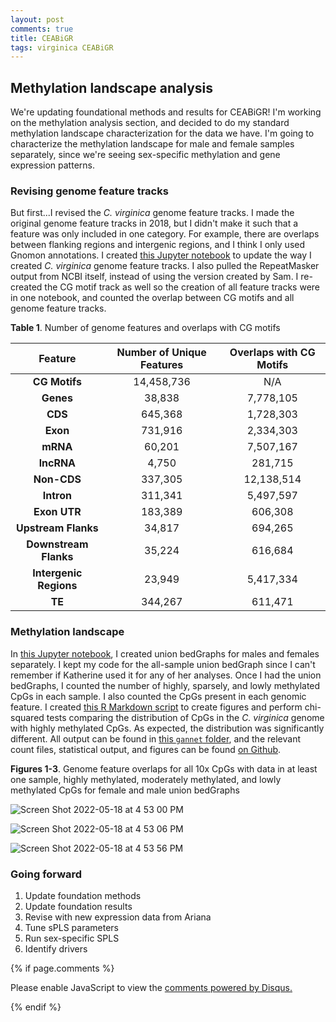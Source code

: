 ```yaml
---
layout: post
comments: true
title: CEABiGR
tags: virginica CEABiGR
---
```


## Methylation landscape analysis

We're updating foundational methods and results for CEABiGR! I'm working on the methylation analysis section, and decided to do my standard methylation landscape characterization for the data we have. I'm going to characterize the methylation landscape for male and female samples separately, since we're seeing sex-specific methylation and gene expression patterns.

### Revising genome feature tracks

But first...I revised the *C. virginica* genome feature tracks. I made the original genome feature tracks in 2018, but I didn't make it such that a feature was only included in one category. For example, there are overlaps between flanking regions and intergenic regions, and I think I only used Gnomon annotations. I created [this Jupyter notebook](https://github.com/sr320/ceabigr/blob/main/code/Generating-Genome-Feature-Tracks.ipynb) to update the way I created *C. virginica* genome feature tracks. I also pulled the RepeatMasker output from NCBI itself, instead of using the version created by Sam. I re-created the CG motif track as well so the creation of all feature tracks were in one notebook, and counted the overlap between CG motifs and all genome feature tracks.

**Table 1**. Number of genome features and overlaps with CG motifs

|       **Feature**      | **Number of Unique Features** | **Overlaps with CG Motifs** |
|:----------------------:|:-----------------------------:|:---------------------------:|
|      **CG Motifs**     |           14,458,736          |             N/A             |
|        **Genes**       |             38,838            |          7,778,105          |
|         **CDS**        |            645,368            |          1,728,303          |
|        **Exon**        |            731,916            |          2,334,303          |
|        **mRNA**        |             60,201            |          7,507,167          |
|       **lncRNA**       |             4,750             |           281,715           |
|       **Non-CDS**      |            337,305            |          12,138,514         |
|       **Intron**       |            311,341            |          5,497,597          |
|      **Exon UTR**      |            183,389            |           606,308           |
|   **Upstream Flanks**  |             34,817            |           694,265           |
|  **Downstream Flanks** |             35,224            |           616,684           |
| **Intergenic Regions** |             23,949            |          5,417,334          |
|         **TE**         |            344,267            |           611,471           |

### Methylation landscape

In [this Jupyter notebook](https://github.com/sr320/ceabigr/blob/main/code/General-Methylation-Landscape.ipynb), I created union bedGraphs for males and females separately. I kept my code for the all-sample union bedGraph since I can't remember if Katherine used it for any of her analyses. Once I had the union bedGraphs, I counted the number of highly, sparsely, and lowly methylated CpGs in each sample. I also counted the CpGs present in each genomic feature. I created [this R Markdown script](https://github.com/sr320/ceabigr/blob/main/code/General-Methylation-Landscape.Rmd) to create figures and perform chi-squared tests comparing the distribution of CpGs in the *C. virginica* genome with highly methylated CpGs. As expected, the distribution was significantly different. All output can be found in [this `gannet` folder](https://gannet.fish.washington.edu/seashell/ceabigr/output/methylation-landscape/), and the relevant count files, statistical output, and figures can be found [on Github](https://github.com/sr320/ceabigr/tree/main/output/methylation-landscape).

**Figures 1-3**. Genome feature overlaps for all 10x CpGs with data in at least one sample, highly methylated, moderately methylated, and lowly methylated CpGs for female and male union bedGraphs

![Screen Shot 2022-05-18 at 4 53 00 PM](https://user-images.githubusercontent.com/22335838/169154300-642953c1-0043-4e5e-9853-ae269f17d91c.png)

![Screen Shot 2022-05-18 at 4 53 06 PM](https://user-images.githubusercontent.com/22335838/169154303-a9878996-4b58-4f75-b4b7-52d0d21b98f7.png)

![Screen Shot 2022-05-18 at 4 53 56 PM](https://user-images.githubusercontent.com/22335838/169154305-dd75ff15-5701-43e2-a3b2-ff2ad3bf9a57.png)


### Going forward

1. Update foundation methods
2. Update foundation results
3. Revise with new expression data from Ariana
2. Tune sPLS parameters
3. Run sex-specific SPLS
4. Identify drivers

{% if page.comments %}

<div id="disqus_thread"></div>
<script>

/**
*  RECOMMENDED CONFIGURATION VARIABLES: EDIT AND UNCOMMENT THE SECTION BELOW TO INSERT DYNAMIC VALUES FROM YOUR PLATFORM OR CMS.
*  LEARN WHY DEFINING THESE VARIABLES IS IMPORTANT: https://disqus.com/admin/universalcode/#configuration-variables*/
/*
var disqus_config = function () {
this.page.url = PAGE_URL;  // Replace PAGE_URL with your page's canonical URL variable
this.page.identifier = PAGE_IDENTIFIER; // Replace PAGE_IDENTIFIER with your page's unique identifier variable
};
*/
(function() { // DON'T EDIT BELOW THIS LINE
var d = document, s = d.createElement('script');
s.src = 'https://the-responsible-grad-student.disqus.com/embed.js';
s.setAttribute('data-timestamp', +new Date());
(d.head || d.body).appendChild(s);
})();
</script>
<noscript>Please enable JavaScript to view the <a href="https://disqus.com/?ref_noscript">comments powered by Disqus.</a></noscript>

{% endif %}

<script id="dsq-count-scr" src="//the-responsible-grad-student.disqus.com/count.js" async></script>
